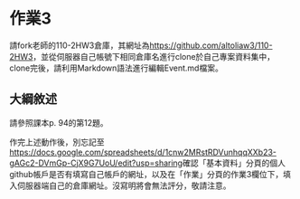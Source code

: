 # 作業3
請fork老師的110-2HW3倉庫，其網址為<https://github.com/altoliaw3/110-2HW3>，並從伺服器自己帳號下相同倉庫名進行clone於自己專案資料集中，clone完後，請利用Markdown語法進行編輯Event.md檔案。

## 大綱敘述
請參照課本p. 94的第12題。

作完上述動作後，別忘記至<https://docs.google.com/spreadsheets/d/1cnw2MRstRDVunhqqXXb23-gAGc2-DVmGp-CjX9G7UoU/edit?usp=sharing>確認「基本資料」分頁的個人github帳戶是否有填寫自己帳戶的網址，以及在「作業」分頁的作業3欄位下，填入伺服器端自己的倉庫網址。沒寫明將會無法評分，敬請注意。